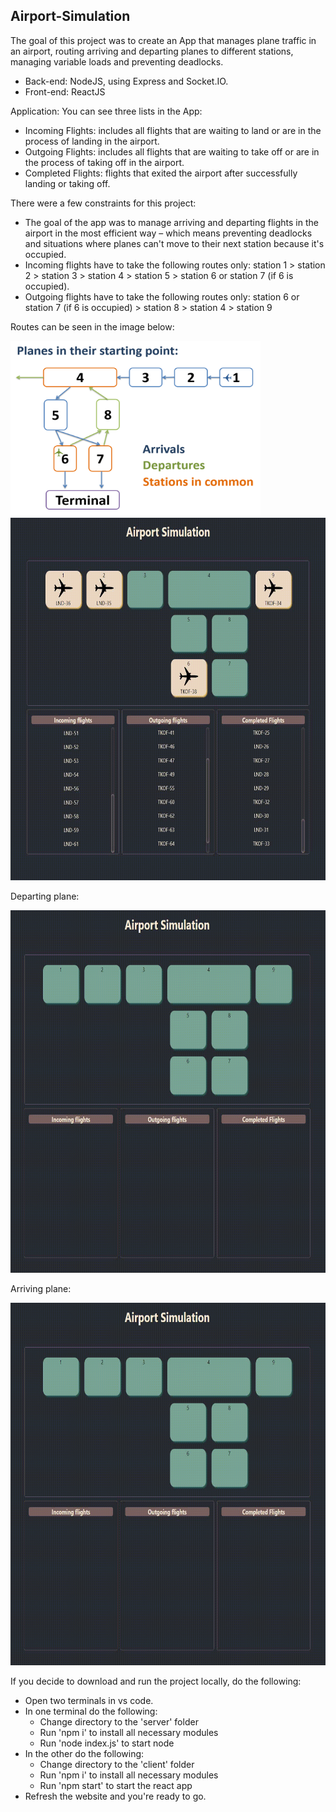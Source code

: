 ## Airport-Simulation
 
The goal of this project was to create an App that manages plane traffic in an airport, routing arriving and departing planes to different stations, managing variable loads and preventing deadlocks. 

* Back-end: NodeJS, using Express and Socket.IO.
* Front-end: ReactJS

Application:
You can see three lists in the App:
* Incoming Flights: includes all flights that are waiting to land or are in the process of landing in the airport. 
* Outgoing Flights: includes all flights that are waiting to take off or are in the process of taking off in the airport.
* Completed Flights: flights that exited the airport after successfully landing or taking off.

There were a few constraints for this project:
* The goal of the app was to manage arriving and departing flights in the airport in the most efficient way – which means preventing deadlocks and situations where planes can't move to their next station because it's occupied. 
* Incoming flights have to take the following routes only: station 1 > station 2 > station 3 > station 4 > station 5 > station 6 or station 7 (if 6 is occupied).
* Outgoing flights have to take the following routes only: station 6 or station 7 (if 6 is occupied) > station 8 > station 4 > station 9

Routes can be seen in the image below:

 <img src="https://github.com/Lena-Kalmikov/Airport-Simulation/blob/main/schema.PNG" width="400" height="280"/>

 <img src="https://github.com/Lena-Kalmikov/Airport-Simulation/blob/main/airport_activity.gif" width="700" height="580"/>

Departing plane:

 <img src="https://github.com/Lena-Kalmikov/Airport-Simulation/blob/main/takeoff1.gif" width="700" height="580"/>

Arriving plane:

 <img src="https://github.com/Lena-Kalmikov/Airport-Simulation/blob/main/landing1.gif" width="700" height="580"/>
 
If you decide to download and run the project locally, do the following:
*	Open two terminals in vs code.
*	In one terminal do the following:
    * Change directory to the 'server' folder
    * Run 'npm i' to install all necessary modules
    * Run 'node index.js' to start node
*	In the other do the following:
    * Change directory to the 'client' folder
    * Run 'npm i' to install all necessary modules
    * Run 'npm start' to start the react app
*	Refresh the website and you're ready to go.

